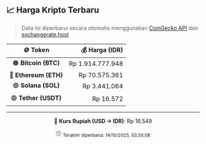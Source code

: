 

<!-- HARGA_KRIPTO -->
## 📈 Harga Kripto Terbaru

> Data ini diperbarui secara otomatis menggunakan [CoinGecko API](https://www.coingecko.com/) dan [exchangerate.host](https://exchangerate.host/)

<div align="center">

| 🪙 Token | 💰 Harga (IDR) |
|:------:|---------------:|
| 🟠 **Bitcoin (BTC)**   | Rp 1.914.777.948 |
| 🔵 **Ethereum (ETH)**  | Rp 70.575.361 |
| 🟣 **Solana (SOL)**    | Rp 3.441.064 |
| 🟢 **Tether (USDT)**   | Rp 16.572 |

---

💱 **Kurs Rupiah (USD → IDR)**: Rp 16.549

🕒 <sub>Terakhir diperbarui: 14/10/2025, 03.50.08</sub>

</div>
<!-- /HARGA_KRIPTO -->
